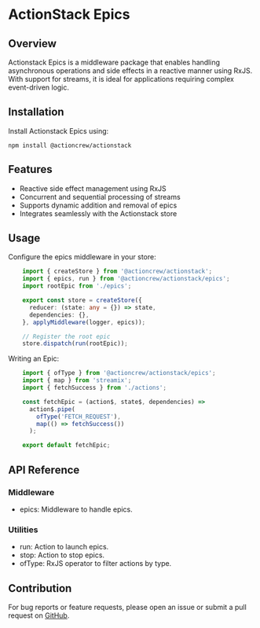# ActionStack Epics

## Overview

Actionstack Epics is a middleware package that enables handling asynchronous operations and side effects in a reactive manner using RxJS. With support for streams, it is ideal for applications requiring complex event-driven logic.

## Installation

Install Actionstack Epics using:

    npm install @actioncrew/actionstack

## Features

- Reactive side effect management using RxJS
- Concurrent and sequential processing of streams
- Supports dynamic addition and removal of epics
- Integrates seamlessly with the Actionstack store

## Usage

Configure the epics middleware in your store:
```typescript
    import { createStore } from '@actioncrew/actionstack';
    import { epics, run } from '@actioncrew/actionstack/epics';
    import rootEpic from './epics';

    export const store = createStore({
      reducer: (state: any = {}) => state,
      dependencies: {},
    }, applyMiddleware(logger, epics));

    // Register the root epic
    store.dispatch(run(rootEpic));
```

Writing an Epic:

```typescript
    import { ofType } from '@actioncrew/actionstack/epics';
    import { map } from 'streamix';
    import { fetchSuccess } from './actions';

    const fetchEpic = (action$, state$, dependencies) =>
      action$.pipe(
        ofType('FETCH_REQUEST'),
        map(() => fetchSuccess())
      );

    export default fetchEpic;
```

## API Reference

### Middleware

- epics: Middleware to handle epics.

### Utilities

- run: Action to launch epics.
- stop: Action to stop epics.
- ofType: RxJS operator to filter actions by type.

## Contribution

For bug reports or feature requests, please open an issue or submit a pull request on [GitHub](https://github.com/actioncrew/actionstack).

